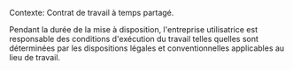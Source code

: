 Contexte: Contrat de travail à temps partagé.

Pendant la durée de la mise à disposition, l'entreprise utilisatrice est responsable des conditions d'exécution du travail telles quelles sont déterminées par les dispositions légales et conventionnelles applicables au lieu de travail.